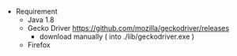 * Requirement
    - Java 1.8
    - Gecko Driver https://github.com/mozilla/geckodriver/releases
        - download manually ( into ./lib/geckodriver.exe )
    - Firefox